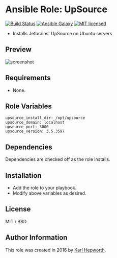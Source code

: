 # Ansible Role: UpSource

[![Build Status](https://travis-ci.org/fubarhouse/ansible-role-upsource.svg?branch=master)](https://travis-ci.org/fubarhouse/ansible-role-upsource)
[![Ansible Galaxy](https://img.shields.io/ansible/role/14001.svg)](https://galaxy.ansible.com/fubarhouse/jetbrains-upsource)
[![MIT licensed](https://img.shields.io/badge/license-MIT-blue.svg)](https://raw.githubusercontent.com/fubarhouse/ansible-role-upsource/master/LICENSE)

* Installs Jetbrains' UpSource on Ubuntu servers

## Preview
![screenshot](https://raw.githubusercontent.com/fubarhouse/ansible-role-upsource/master/images/login-screen.png)

## Requirements

  * None.

## Role Variables

    upsource_install_dir: /opt/upsource
    upsource_domain: localhost
    upsource_port: 3000
    upsource_version: 3.5.3597

## Dependencies

  Dependencies are checked off as the role installs.

## Installation

  * Add the role to your playbook.
  * Modify above variables as desired.

## License

MIT / BSD

## Author Information

This role was created in 2016 by [Karl Hepworth](https://twitter.com/fubarhouse).

